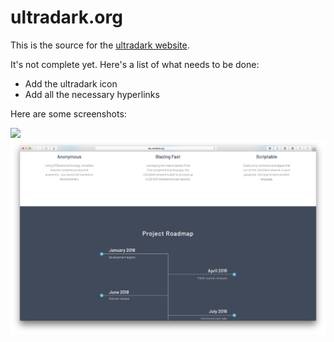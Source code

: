# ultradark.org

This is the source for the [ultradark website](https://www.ultradark.org).

It's not complete yet. Here's a list of what needs to be done:

 - Add the ultradark icon
 - Add all the necessary hyperlinks

Here are some screenshots:

![](assets/shot1.png)
![](assets/shot2.png)
